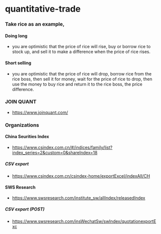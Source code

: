 # quantitative-trade

### Take rice as an example,

#### Doing long
- you are optimistic that the price of rice will rise, buy or borrow rice to stock up, and sell it to make a difference when the price of rice rises.

#### Short selling
- you are optimistic that the price of rice will drop, borrow rice from the rice boss, then sell it for money, wait for the price of rice to drop, then use the money to buy rice and return it to the rice boss, the price difference.


### JOIN QUANT
- https://www.joinquant.com/

### Organizations

#### China Seurities Index
- https://www.csindex.com.cn/#/indices/family/list?index_series=2&custom=0&shareIndex=18

##### CSV export
- https://www.csindex.com.cn/csindex-home/exportExcel/indexAll/CH


#### SWS Research
- https://www.swsresearch.com/institute_sw/allIndex/releasedIndex

##### CSV export (POST)
- https://www.swsresearch.com/insWechatSw/swIndex/quotationexportExc